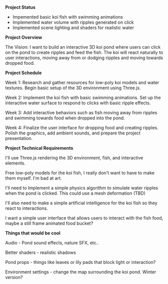 **Project Status**
- Impemented basic koi fish with swimming animations
- Implemented water volume with ripples generated on click
- Implemented scene lighting and shaders for realistic water

**Project Overview**

The Vision: I want to build an interactive 3D koi pond where users can click on the pond to create ripples and feed the fish. The koi will react naturally to user interactions, moving away from or dodging ripples and moving towards dropped food.

**Project Schedule**

Week 1: Research and gather resources for low-poly koi models and water textures. Begin basic setup of the 3D environment using Three.js.

Week 2: Implement the koi fish with basic swimming animations. Set up the interactive water surface to respond to clicks with basic ripple effects.

Week 3: Add interactive behaviors such as fish moving away from ripples and swimming towards food when dropped into the pond.

Week 4: Finalize the user interface for dropping food and creating ripples. Polish the graphics, add ambient sounds, and prepare the project presentation.

**Project Technical Requirements**

I'll use Three.js rendering the 3D environment, fish, and interactive elements. 

Free low-poly models for the koi fish, I really don't want to have to make them myself. I'm bad at art. 

I'll need to Implement a simple physics algorithm to simulate water ripples when the pond is clicked. This could use a mesh deformation (TBD)

I'll also need to make a simple artificial intelligence for the koi fish so they react to interactions. 

I want a simple user interface that allows users to interact with the fish food, maybe a still frame animated food bucket?

**Things that would be cool**

Audio - Pond sound effects, nature SFX, etc..

Better shaders - realistic shadows

Pond props - things like leaves or lily pads that block light or interaction?

Environment settings - change the map surrounding the koi pond. Winter version?
